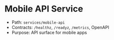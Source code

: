# Mobile API Service

- Path: `services/mobile-api`
- Contracts: `/healthz`, `/readyz`, `/metrics`, OpenAPI
- Purpose: API surface for mobile apps